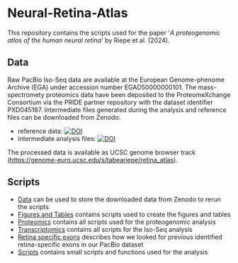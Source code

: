 # Neural-Retina-Atlas

This repository contains the scripts used for the paper '_A proteogenomic atlas of the human neural retina_' by Riepe et al. (2024).

## Data
Raw PacBio Iso-Seq data are available at the  European Genome-phenome Archive (EGA) under accession number EGAD50000000101. The mass-spectromety proteomics data have been deposited to the ProteomeXchange Consortium via the PRIDE​​ partner repository with the dataset identifier PXD045187. Intermediate files generated during the analysis and reference files can be downloaded from Zenodo:
* reference data: [![DOI](https://zenodo.org/badge/DOI/10.5281/zenodo.10371435.svg)](https://doi.org/10.5281/zenodo.10371435)
* intermediate analysis files: [![DOI](https://zenodo.org/badge/DOI/10.5281/zenodo.10371395.svg)](https://doi.org/10.5281/zenodo.10371395)


The processed data is available as UCSC genome browser track (https://genome-euro.ucsc.edu/s/tabeariepe/retina_atlas).

## Scripts

- [Data](data) can be used to store the downloaded data from Zenodo to rerun the scripts
- [Figures and Tables](figures_and_tables) contains scripts used to create the figures and tables
- [Proteomics](proteomics) contains all scripts used for the proteogenomic analysis
- [Transcriptomics](transcriptomics) contains all scripts for the Iso-Seq analysis
- [Retina specific exons](retina_specific_exons) describes how we looked for previous identified retina-specific exons in our PacBio dataset
- [Scripts](scripts) contains small scripts and functions used for the analysis

